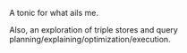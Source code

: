 A tonic for what ails me.

Also, an exploration of triple stores and query planning/explaining/optimization/execution.
